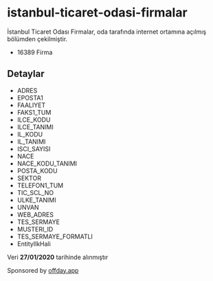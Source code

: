 # istanbul-ticaret-odasi-firmalar
İstanbul Ticaret Odası Firmalar, oda tarafında internet ortamına açılmış bölümden çekilmiştir.

* 16389 Firma

## Detaylar
* ADRES
* EPOSTA1
* FAALIYET
* FAKS1_TUM
* ILCE_KODU
* ILCE_TANIMI
* IL_KODU
* IL_TANIMI
* ISCI_SAYISI
* NACE
* NACE_KODU_TANIMI
* POSTA_KODU
* SEKTOR
* TELEFON1_TUM
* TIC_SCL_NO
* ULKE_TANIMI
* UNVAN
* WEB_ADRES
* TES_SERMAYE
* MUSTERI_ID
* TES_SERMAYE_FORMATLI
* EntityIlkHali

Veri **27/01/2020** tarihinde alınmıştır

Sponsored by [offday.app](https://trustlocale.com "Discover the best days off to maximize your holiday!")
